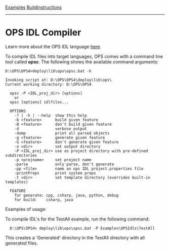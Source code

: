 [Examples](SimpleCpp.md) [BuildInstructions](BuildInstructions.md)

---

# OPS IDL Compiler #
Learn more about the OPS IDL language [here](IDLLanguage.md).

To compile IDL files into target languages, OPS comes with a command line tool called ***opsc***.
The following shows the available command arguments:

```
D:\OPS\OPS4>deploy\lib\ops\opsc.bat -h

Invoking script at: D:\OPS\OPS4\deploy\lib\ops\
Current working directory: D:\OPS\OPS4

  opsc -P <IDL_proj_dir> [options]
    or
  opsc [options] idlfiles...

  OPTIONS
    -? | -h | --help  show this help
    -b <feature>      build given feature
    -B <feature>      don't build given feature
    -d                verbose output
    -dump             print all parsed objects
    -g <feature>      generate given feature
    -G <feature>      don't generate given feature
    -o <dir>          set output directory
    -P <IDL_proj_dir> use as project directory with pre-defined subdirectories
    -p <projname>     set project name
    -parse            only parse, don't generate
    -pp <file>        name an ops IDL project.properties file
    -printProps       print system props
    -t <dir>          set template directory (overrides built-in templates)

  FEATURE
    for generate: cpp, csharp, java, python, debug
    for build:    csharp, java

```

Examples of usage:

To compile IDL's for the TestAll example, run the following command:
```
  D:\OPS\OPS4> deploy\lib\ops\opsc.bat -P Examples\OPSIdls\TestAll
```
This creates a 'Generated' directory in the TestAll directory with all generated files.
